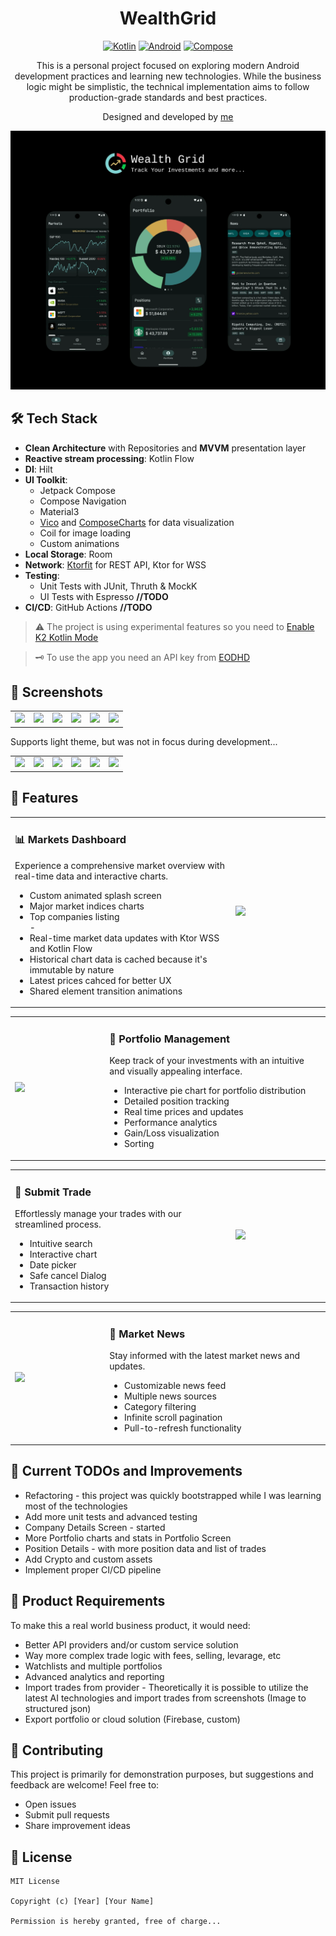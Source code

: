 # <div align="center">WealthGrid</div>

<div align="center">

[![Kotlin](https://img.shields.io/badge/Language-Kotlin-purple.svg)](https://kotlinlang.org)
[![Android](https://img.shields.io/badge/Platform-Android-green.svg)](https://developer.android.com/reference)
[![Compose](https://img.shields.io/badge/UI-Jetpack%20Compose-blue.svg)](https://developer.android.com/jetpack/compose)

This is a personal project focused on exploring modern Android development practices and learning new technologies. While the business logic might be simplistic, the technical implementation aims to follow production-grade standards and best practices.

Designed and developed by [me](https://www.linkedin.com/in/philip-tochkov-a556a2ab/)

![App Banner](./.demo/WG_app_banner_01.webp)
</div>


## 🛠️ Tech Stack

- **Clean Architecture** with Repositories and **MVVM** presentation layer
- **Reactive stream processing**: Kotlin Flow
- **DI**: Hilt
- **UI Toolkit**:
    - Jetpack Compose
    - Compose Navigation
    - Material3
    - [Vico](https://github.com/patrykandpatrick/vico) and [ComposeCharts](https://github.com/ehsannarmani/ComposeCharts) for data visualization
    - Coil for image loading
    - Custom animations
- **Local Storage**: Room
- **Network**: [Ktorfit](https://github.com/Foso/Ktorfit) for REST API, Ktor for WSS
- **Testing**:
    - Unit Tests with JUnit, Thruth & MockK
    - UI Tests with Espresso **//TODO**
- **CI/CD**: GitHub Actions **//TODO**


> ⚠️ The project is using experimental features so you need to [Enable K2 Kotlin Mode](https://blog.jetbrains.com/idea/2024/03/k2-kotlin-mode-alpha-in-intellij-idea/)

> 🗝️ To use the app you need an API key from [EODHD](https://eodhd.com/)


<!-- ## 🏗️ Architecture

The application follows Clean Architecture principles with MVVM pattern:

```
app/
├── data/          # Data layer with repositories and data sources
├── domain/        # Business logic and use cases
├── presentation/  # UI layer with ViewModels and Composables
└── di/            # Dependency injection modules
``` -->


## 📱 Screenshots

<table border="0">
  <tr>
    <td><img src="./.demo/markets.png" width="200"/></td>
    <td><img src="./.demo/portfolio.png" width="200"/></td>
    <td><img src="./.demo/portfolio_2.png" width="200"/></td>
    <td><img src="./.demo/search.png" width="200"/></td>
    <td><img src="./.demo/trade.png" width="200"/></td>
    <td><img src="./.demo/news.png" width="200"/></td>
  </tr>
</table>

Supports light theme, but was not in focus during development...

<table border="0">
  <tr>
    <td><img src="./.demo/w_markets.png" width="200"/></td>
    <td><img src="./.demo/w_portfolio.png" width="200"/></td>
    <td><img src="./.demo/w_portfolio_2.png" width="200"/></td>
    <td><img src="./.demo/w_search.png" width="200"/></td>
    <td><img src="./.demo/w_trade.png" width="200"/></td>
    <td><img src="./.demo/w_news.png" width="200"/></td>
  </tr>
</table>

## 🌟 Features

<table border="0">
  <tr>
    <td width="70%" valign="top">
      <h3>📊 Markets Dashboard</h3>
      <p>Experience a comprehensive market overview with real-time data and interactive charts.</p>
      <ul>
        <li>Custom animated splash screen</li>
        <li>Major market indices charts</li>
        <li>Top companies listing</li>
        -
        <li>Real-time market data updates with Ktor WSS and Kotlin Flow</li>
        <li>Historical chart data is cached because it's immutable by nature</li>
        <li>Latest prices cahced for better UX</li>
        <li>Shared element transition animations</li>
      </ul>
    </td>
    <td width="30%">
      <img src="./.demo/markets_anim.gif" width="100%" />
    </td>
  </tr>
</table>

<table border="0">
  <tr>
      <td width="30%">
      <img src="./.demo/portfolio_anim.gif" width="100%" />
    </td>
    <td width="70%" valign="top">
      <h3>💼 Portfolio Management</h3>
      <p>Keep track of your investments with an intuitive and visually appealing interface.</p>
      <ul>
        <li>Interactive pie chart for portfolio distribution</li>
        <li>Detailed position tracking</li>
        <li>Real time prices and updates</li>
        <li>Performance analytics</li>
        <li>Gain/Loss visualization</li>
        <li>Sorting</li>
      </ul>
    </td>

  </tr>
</table>

<table border="0">
  <tr>
    <td width="70%" valign="top">
      <h3>📝 Submit Trade</h3>
      <p>Effortlessly manage your trades with our streamlined process.</p>
      <ul>
        <li>Intuitive search</li>
        <li>Interactive chart</li>
        <li>Date picker</li>
        <li>Safe cancel Dialog</li>
        <li>Transaction history</li>
      </ul>
    </td>
    <td width="30%">
      <img src="./.demo/trade_anim.gif" width="100%" />
    </td>
  </tr>
</table>

<table border="0">
  <tr>
      <td width="30%">
      <img src="./.demo/news_anim.gif" width="100%" />
    </td>
    <td width="70%" valign="top">
      <h3>📰 Market News</h3>
      <p>Stay informed with the latest market news and updates.</p>
      <ul>
        <li>Customizable news feed</li>
        <li>Multiple news sources</li>
        <li>Category filtering</li>
        <li>Infinite scroll pagination</li>
        <li>Pull-to-refresh functionality</li>
      </ul>
    </td>

  </tr>
</table>



## 📝 Current TODOs and Improvements

- Refactoring - this project was quickly bootstrapped while I was learning most of the technologies
- Add more unit tests and advanced testing
- Company Details Screen - started
- More Portfolio charts and stats in Portfolio Screen
- Position Details - with more position data and list of trades
- Add Crypto and custom assets
- Implement proper CI/CD pipeline

## 🚀 Product Requirements

To make this a real world business product, it would need:

- Better API providers and/or custom service solution
- Way more complex trade logic with fees, selling, levarage, etc
- Watchlists and multiple portfolios
- Advanced analytics and reporting
- Import trades from provider - Theoretically it is possible to utilize the latest AI technologies and import trades from screenshots (Image to structured json)
- Export portfolio or cloud solution (Firebase, custom)


## 🤝 Contributing

This project is primarily for demonstration purposes, but suggestions and feedback are welcome! Feel free to:
- Open issues
- Submit pull requests
- Share improvement ideas

## 📄 License

```
MIT License

Copyright (c) [Year] [Your Name]

Permission is hereby granted, free of charge...
```
